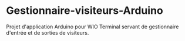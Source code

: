 # Gestionnaire-visiteurs-Arduino
Projet d'application Arduino pour WIO Terminal servant de gestionnaire d'entrée et de sorties de visiteurs.
